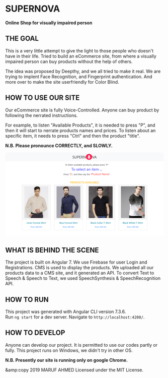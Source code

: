 # SUPERNOVA
**Online Shop for visually impaired person**


## THE GOAL 
This is a very little attempt to give the light to those people who doesn't have in their life. 
Tried to build an eCommerce site, from where a visually impaired person can buy products without 
the help of others.

The idea was proposed by Deepthy, and we all tried to make it real. We are trying to implent Face Recognition, 
and Fingerprint authentication. And more over to make the site userfriendly for Color Blind.

## HOW TO USE OUR SITE
Our eCommerce site is fully Voice-Controlled. 
Anyone can buy product by following the nerrated instructions.

For example, to listen "Available Products", it is needed to press "P", and then
it will start to nerrate products names and prices. 
To listen about an specific item, it needs to press "Ctrl" and then the product "title".

**N.B. Please pronounce CORRECTLY, and SLOWLY.**

![](/screenshot/screen.png)

## WHAT IS BEHIND THE SCENE
The project is built on Angular 7.
We use Firebase for user Login and Registrations.
CMS is used to display the products. We uploaded all our products data to a CMS site, and
it generated an API.
To convert Text to Speech & Speech to Text, we used SpeechSynthesis & SpeechRecognition API.

## HOW TO RUN
This project was generated with Angular CLI version 7.3.6. <br>
Run `ng start` for a dev server. Navigate to `http://localhost:4200/`. 

## HOW TO DEVELOP
Anyone can develop our project. 
It is permitted to use our codes partly or fully.
This project runs on Windows, we didn't try in other OS. 

**N.B. Presently our site is running only on google Chrome.** 

&amp:copy 2019 MARUF AHMED
Licensed under the MIT License.